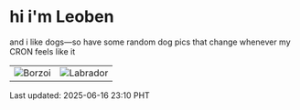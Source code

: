 # hi i'm Leoben

and i like dogs—so have some random dog pics that change whenever my CRON feels like it

|  |  |
|--------|----------|
| ![Borzoi](https://random-dog-vercel.vercel.app/api/random-borzoi?v=1750086604) | ![Labrador](https://random-dog-vercel.vercel.app/api/random-labrador?v=1750086604) |

Last updated: 2025-06-16 23:10 PHT
